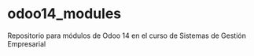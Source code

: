 # odoo14_modules
Repositorio para módulos de Odoo 14 en el curso de Sistemas de Gestión Empresarial  
